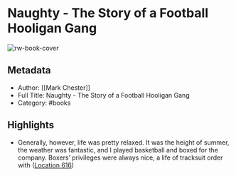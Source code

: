 # Naughty - The Story of a Football Hooligan Gang

![rw-book-cover](https://m.media-amazon.com/images/I/61cP-0sqp2L._SY160.jpg)

## Metadata
- Author: [[Mark Chester]]
- Full Title: Naughty - The Story of a Football Hooligan Gang
- Category: #books

## Highlights
- Generally, however, life was pretty relaxed. It was the height of summer, the weather was fantastic, and I played basketball and boxed for the company. Boxers’ privileges were always nice, a life of tracksuit order with ([Location 616](https://readwise.io/to_kindle?action=open&asin=B004WLPQHK&location=616))
